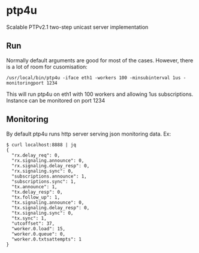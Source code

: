 # ptp4u
Scalable PTPv2.1 two-step unicast server implementation

## Run
Normally default arguments are good for most of the cases.
However, there is a lot of room for cusomisation:
```
/usr/local/bin/ptp4u -iface eth1 -workers 100 -minsubinterval 1us -monitoringport 1234
```
This will run ptp4u on eth1 with 100 workers and allowing 1us subscriptions. Instance can be monitored on port 1234

## Monitoring
By default ptp4u runs http server serving json monitoring data. Ex:
```
$ curl localhost:8888 | jq
{
  "rx.delay_req": 0,
  "rx.signaling.announce": 0,
  "rx.signaling.delay_resp": 0,
  "rx.signaling.sync": 0,
  "subscriptions.announce": 1,
  "subscriptions.sync": 1,
  "tx.announce": 1,
  "tx.delay_resp": 0,
  "tx.follow_up": 1,
  "tx.signaling.announce": 0,
  "tx.signaling.delay_resp": 0,
  "tx.signaling.sync": 0,
  "tx.sync": 1,
  "utcoffset": 37,
  "worker.0.load": 15,
  "worker.0.queue": 0,
  "worker.0.txtsattempts": 1
}
```
